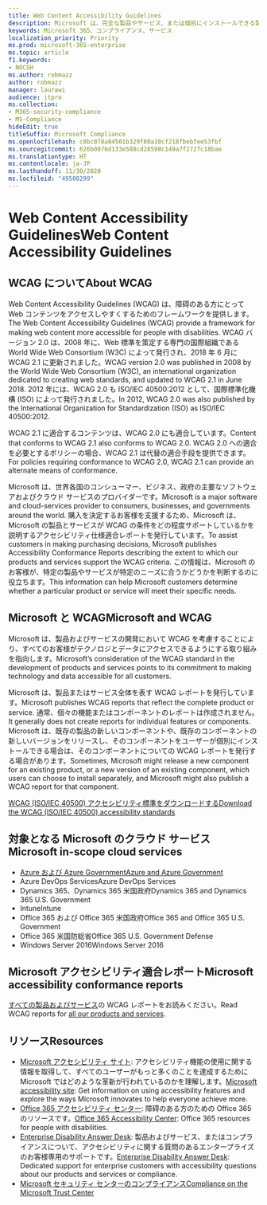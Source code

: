 ```yaml
---
title: Web Content Accessibility Guidelines
description: Microsoft は、完全な製品やサービス、または個別にインストールできる製品の一部を反映した WCAG AA レポートを発行しています。
keywords: Microsoft 365、コンプライアンス、サービス
localization_priority: Priority
ms.prod: microsoft-365-enterprise
ms.topic: article
f1.keywords:
- NOCSH
ms.author: robmazz
author: robmazz
manager: laurawi
audience: itpro
ms.collection:
- M365-security-compliance
- MS-Compliance
hideEdit: true
titleSuffix: Microsoft Compliance
ms.openlocfilehash: c8bc078a84501b329f80a10cf218fbebfee53fbf
ms.sourcegitcommit: 626b0076d133e588cd28598c149a7f272fc18bae
ms.translationtype: HT
ms.contentlocale: ja-JP
ms.lasthandoff: 11/30/2020
ms.locfileid: "49508299"
---
```

# <a name="web-content-accessibility-guidelines"></a><span data-ttu-id="e13a6-104">Web Content Accessibility Guidelines</span><span class="sxs-lookup"><span data-stu-id="e13a6-104">Web Content Accessibility Guidelines</span></span>

## <a name="about-wcag"></a><span data-ttu-id="e13a6-105">WCAG について</span><span class="sxs-lookup"><span data-stu-id="e13a6-105">About WCAG</span></span>

<span data-ttu-id="e13a6-106">Web Content Accessibility Guidelines (WCAG) は、障碍のある方にとって Web コンテンツをアクセスしやすくするためのフレームワークを提供します。</span><span class="sxs-lookup"><span data-stu-id="e13a6-106">The Web Content Accessibility Guidelines (WCAG) provide a framework for making web content more accessible for people with disabilities.</span></span> <span data-ttu-id="e13a6-107">WCAG バージョン 2.0 は、2008 年に、Web 標準を策定する専門の国際組織である World Wide Web Consortium (W3C) によって発行され、2018 年 6 月に WCAG 2.1 に更新されました。</span><span class="sxs-lookup"><span data-stu-id="e13a6-107">WCAG version 2.0 was published in 2008 by the World Wide Web Consortium (W3C), an international organization dedicated to creating web standards, and updated to WCAG 2.1 in June 2018.</span></span> <span data-ttu-id="e13a6-108">2012 年には、WCAG 2.0 も ISO/IEC 40500:2012 として、国際標準化機構 (ISO) によって発行されました。</span><span class="sxs-lookup"><span data-stu-id="e13a6-108">In 2012, WCAG 2.0 was also published by the International Organization for Standardization (ISO) as ISO/IEC 40500:2012.</span></span>

<span data-ttu-id="e13a6-109">WCAG 2.1 に適合するコンテンツは、WCAG 2.0 にも適合しています。</span><span class="sxs-lookup"><span data-stu-id="e13a6-109">Content that conforms to WCAG 2.1 also conforms to WCAG 2.0.</span></span> <span data-ttu-id="e13a6-110">WCAG 2.0 への適合を必要とするポリシーの場合、WCAG 2.1 は代替の適合手段を提供できます。</span><span class="sxs-lookup"><span data-stu-id="e13a6-110">For policies requiring conformance to WCAG 2.0, WCAG 2.1 can provide an alternate means of conformance.</span></span>

<span data-ttu-id="e13a6-111">Microsoft は、世界各国のコンシューマー、ビジネス、政府の主要なソフトウェアおよびクラウド サービスのプロバイダーです。</span><span class="sxs-lookup"><span data-stu-id="e13a6-111">Microsoft is a major software and cloud-services provider to consumers, businesses, and governments around the world.</span></span> <span data-ttu-id="e13a6-112">購入を決定するお客様を支援するため、Microsoft は、Microsoft の製品とサービスが WCAG の条件をどの程度サポートしているかを説明するアクセシビリティ仕様適合レポートを発行しています。</span><span class="sxs-lookup"><span data-stu-id="e13a6-112">To assist customers in making purchasing decisions, Microsoft publishes Accessibility Conformance Reports describing the extent to which our products and services support the WCAG criteria.</span></span> <span data-ttu-id="e13a6-113">この情報は、Microsoft のお客様が、特定の製品やサービスが特定のニーズに合うかどうかを判断するのに役立ちます。</span><span class="sxs-lookup"><span data-stu-id="e13a6-113">This information can help Microsoft customers determine whether a particular product or service will meet their specific needs.</span></span>
  
## <a name="microsoft-and-wcag"></a><span data-ttu-id="e13a6-114">Microsoft と WCAG</span><span class="sxs-lookup"><span data-stu-id="e13a6-114">Microsoft and WCAG</span></span>

<span data-ttu-id="e13a6-115">Microsoft は、製品およびサービスの開発において WCAG を考慮することにより、すべてのお客様がテクノロジとデータにアクセスできるようにする取り組みを指向します。</span><span class="sxs-lookup"><span data-stu-id="e13a6-115">Microsoft’s consideration of the WCAG standard in the development of products and services points to its commitment to making technology and data accessible for all customers.</span></span>

<span data-ttu-id="e13a6-116">Microsoft は、製品またはサービス全体を表す WCAG レポートを発行しています。</span><span class="sxs-lookup"><span data-stu-id="e13a6-116">Microsoft publishes WCAG reports that reflect the complete product or service.</span></span> <span data-ttu-id="e13a6-117">通常、個々の機能またはコンポーネントのレポートは作成されません。</span><span class="sxs-lookup"><span data-stu-id="e13a6-117">It generally does not create reports for individual features or components.</span></span> <span data-ttu-id="e13a6-118">Microsoft は、既存の製品の新しいコンポーネントや、既存のコンポーネントの新しいバージョンをリリースし、そのコンポーネントをユーザーが個別にインストールできる場合は、そのコンポーネントについての WCAG レポートを発行する場合があります。</span><span class="sxs-lookup"><span data-stu-id="e13a6-118">Sometimes, Microsoft might release a new component for an existing product, or a new version of an existing component, which users can choose to install separately, and Microsoft might also publish a WCAG report for that component.</span></span>

[<span data-ttu-id="e13a6-119">WCAG (ISO/IEC 40500) アクセシビリティ標準をダウンロードする</span><span class="sxs-lookup"><span data-stu-id="e13a6-119">Download the WCAG (ISO/IEC 40500) accessibility standards</span></span>](https://www.w3.org/WAI/standards-guidelines/wcag/)

## <a name="microsoft-in-scope-cloud-services"></a><span data-ttu-id="e13a6-120">対象となる Microsoft のクラウド サービス</span><span class="sxs-lookup"><span data-stu-id="e13a6-120">Microsoft in-scope cloud services</span></span>

- [<span data-ttu-id="e13a6-121">Azure および Azure Government</span><span class="sxs-lookup"><span data-stu-id="e13a6-121">Azure and Azure Government</span></span>](https://go.microsoft.com/fwlink/p/?linkid=2051569)
- <span data-ttu-id="e13a6-122">Azure DevOps Services</span><span class="sxs-lookup"><span data-stu-id="e13a6-122">Azure DevOps Services</span></span>
- <span data-ttu-id="e13a6-123">Dynamics 365、Dynamics 365 米国政府</span><span class="sxs-lookup"><span data-stu-id="e13a6-123">Dynamics 365 and Dynamics 365 U.S. Government</span></span>
- <span data-ttu-id="e13a6-124">Intune</span><span class="sxs-lookup"><span data-stu-id="e13a6-124">Intune</span></span>
- <span data-ttu-id="e13a6-125">Office 365 および Office 365 米国政府</span><span class="sxs-lookup"><span data-stu-id="e13a6-125">Office 365 and Office 365 U.S. Government</span></span>
- <span data-ttu-id="e13a6-126">Office 365 米国防総省</span><span class="sxs-lookup"><span data-stu-id="e13a6-126">Office 365 U.S. Government Defense</span></span>
- <span data-ttu-id="e13a6-127">Windows Server 2016</span><span class="sxs-lookup"><span data-stu-id="e13a6-127">Windows Server 2016</span></span>

## <a name="microsoft-accessibility-conformance-reports"></a><span data-ttu-id="e13a6-128">Microsoft アクセシビリティ適合レポート</span><span class="sxs-lookup"><span data-stu-id="e13a6-128">Microsoft accessibility conformance reports</span></span>

<span data-ttu-id="e13a6-129">[すべての製品およびサービス](https://cloudblogs.microsoft.com/industry-blog/government/2018/09/11/accessibility-conformance-reports/)の WCAG レポートをお読みください。</span><span class="sxs-lookup"><span data-stu-id="e13a6-129">Read WCAG reports for [all our products and services](https://cloudblogs.microsoft.com/industry-blog/government/2018/09/11/accessibility-conformance-reports/).</span></span>

## <a name="resources"></a><span data-ttu-id="e13a6-130">リソース</span><span class="sxs-lookup"><span data-stu-id="e13a6-130">Resources</span></span>

- <span data-ttu-id="e13a6-131">[Microsoft アクセシビリティ サイト](https://www.microsoft.com/accessibility): アクセシビリティ機能の使用に関する情報を取得して、すべてのユーザーがもっと多くのことを達成するために Microsoft ではどのような革新が行われているのかを理解します。</span><span class="sxs-lookup"><span data-stu-id="e13a6-131">[Microsoft accessibility site](https://www.microsoft.com/accessibility): Get information on using accessibility features and explore the ways Microsoft innovates to help everyone achieve more.</span></span>
- <span data-ttu-id="e13a6-132">[Office 365 アクセシビリティ センター](https://go.microsoft.com/fwlink/p/?linkid=2051801): 障碍のある方のための Office 365 のリソースです。</span><span class="sxs-lookup"><span data-stu-id="e13a6-132">[Office 365 Accessibility Center](https://go.microsoft.com/fwlink/p/?linkid=2051801): Office 365 resources for people with disabilities.</span></span>
- <span data-ttu-id="e13a6-133">[Enterprise Disability Answer Desk](https://go.microsoft.com/fwlink/p/?linkid=2050890): 製品およびサービス、またはコンプライアンスについて、アクセシビリティに関する質問のあるエンタープライズのお客様専用のサポートです。</span><span class="sxs-lookup"><span data-stu-id="e13a6-133">[Enterprise Disability Answer Desk](https://go.microsoft.com/fwlink/p/?linkid=2050890): Dedicated support for enterprise customers with accessibility questions about our products and services or compliance.</span></span>
- [<span data-ttu-id="e13a6-134">Microsoft セキュリティ センターのコンプライアンス</span><span class="sxs-lookup"><span data-stu-id="e13a6-134">Compliance on the Microsoft Trust Center</span></span>](https://www.microsoft.com/trust-center/compliance/compliance-overview)
